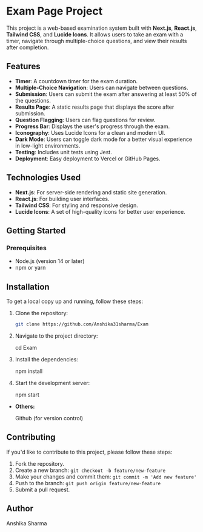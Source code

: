 # Exam Page Project

This project is a web-based examination system built with **Next.js**, **React.js**, **Tailwind CSS**, and **Lucide Icons**. It allows users to take an exam with a timer, navigate through multiple-choice questions, and view their results after completion.

## Features

- **Timer**: A countdown timer for the exam duration.
- **Multiple-Choice Navigation**: Users can navigate between questions.
- **Submission**: Users can submit the exam after answering at least 50% of the questions.
- **Results Page**: A static results page that displays the score after submission.
- **Question Flagging**: Users can flag questions for review.
- **Progress Bar**: Displays the user's progress through the exam.
- **Iconography**: Uses Lucide Icons for a clean and modern UI.
- **Dark Mode**: Users can toggle dark mode for a better visual experience in low-light environments.
- **Testing**: Includes unit tests using Jest.
- **Deployment**: Easy deployment to Vercel or GitHub Pages.

## Technologies Used

- **Next.js**: For server-side rendering and static site generation.
- **React.js**: For building user interfaces.
- **Tailwind CSS**: For styling and responsive design.
- **Lucide Icons**: A set of high-quality icons for better user experience.

## Getting Started

### Prerequisites

- Node.js (version 14 or later)
- npm or yarn

## Installation

To get a local copy up and running, follow these steps:

1. Clone the repository:

   ```bash
   git clone https://github.com/Anshika31sharma/Exam


2. Navigate to the project directory: 
   
   cd Exam

3. Install the dependencies:
   
   npm install
   
4. Start the development server:

   npm start

- **Others:**

   Github (for version control)
 

## Contributing

If you'd like to contribute to this project, please follow these steps:

1. Fork the repository.
2. Create a new branch: `git checkout -b feature/new-feature`
3. Make your changes and commit them: `git commit -m 'Add new feature'`
4. Push to the branch: `git push origin feature/new-feature`
5. Submit a pull request.

## Author

Anshika Sharma

